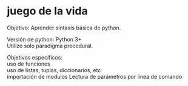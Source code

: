 # juego de la vida

Objetivo: Aprender sintaxis básica de python.

Versión de python: Python 3+  
Utilizo solo paradigma procedural.  

Objetivos específicos:  
uso de funciones  
uso de listas, tuplas, diccionarios, etc  
importación de modulos
Lectura de parámetros por línea de comando

